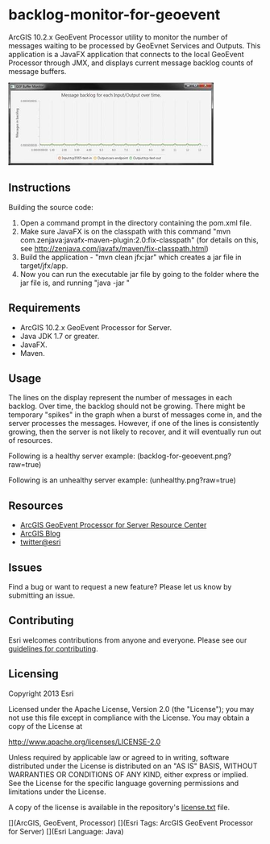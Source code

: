 # backlog-monitor-for-geoevent

ArcGIS 10.2.x GeoEvent Processor utility to monitor the number of messages waiting to be processed by GeoEvnet Services and Outputs.
This application is a JavaFX application that connects to the local GeoEvent Processor through JMX, and displays current message backlog counts of message buffers.


![App](backlog-for-geoevent.png?raw=true)

## Instructions

Building the source code:

1. Open a command prompt in the directory containing the pom.xml file.
2. Make sure JavaFX is on the classpath with this command "mvn com.zenjava:javafx-maven-plugin:2.0:fix-classpath"   (for details on this, see http://zenjava.com/javafx/maven/fix-classpath.html)
3. Build the application - "mvn clean jfx:jar" which creates a jar file in target/jfx/app.
4. Now you can run the executable jar file by going to the folder where the jar file is, and running "java -jar <jarfile>"

## Requirements

* ArcGIS 10.2.x GeoEvent Processor for Server.
* Java JDK 1.7 or greater.
* JavaFX.
* Maven.

## Usage

The lines on the display represent the number of messages in each backlog.  Over time, the backlog should not be growing.  There might be temporary
"spikes" in the graph when a burst of messages come in, and the server processes the messages.  However, if one of the lines is consistently growing,
then the server is not likely to recover, and it will eventually run out of resources.

Following is a healthy server example:
(backlog-for-geoevent.png?raw=true)

Following is an unhealthy server example:
(unhealthy.png?raw=true)

## Resources

* [ArcGIS GeoEvent Processor for Server Resource Center](http://pro.arcgis.com/share/geoevent-processor/)
* [ArcGIS Blog](http://blogs.esri.com/esri/arcgis/)
* [twitter@esri](http://twitter.com/esri)

## Issues

Find a bug or want to request a new feature?  Please let us know by submitting an issue.

## Contributing

Esri welcomes contributions from anyone and everyone. Please see our [guidelines for contributing](https://github.com/esri/contributing).

## Licensing
Copyright 2013 Esri

Licensed under the Apache License, Version 2.0 (the "License");
you may not use this file except in compliance with the License.
You may obtain a copy of the License at

   http://www.apache.org/licenses/LICENSE-2.0

Unless required by applicable law or agreed to in writing, software
distributed under the License is distributed on an "AS IS" BASIS,
WITHOUT WARRANTIES OR CONDITIONS OF ANY KIND, either express or implied.
See the License for the specific language governing permissions and
limitations under the License.

A copy of the license is available in the repository's [license.txt](license.txt?raw=true) file.

[](ArcGIS, GeoEvent, Processor)
[](Esri Tags: ArcGIS GeoEvent Processor for Server)
[](Esri Language: Java)
